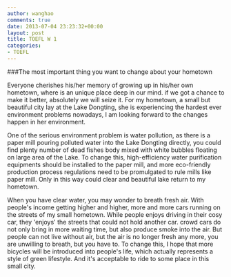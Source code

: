```yaml
---
author: wanghao
comments: true
date: 2013-07-04 23:23:32+00:00
layout: post
title: TOEFL W 1
categories:
- TOEFL
---
```


###The most important thing you want to change about your hometown

Everyone cherishes his/her memory of growing up in his/her own hometown, where is an unique place deep in our mind. if we got a chance to make it better, absolutely we will seize it. For my hometown, a small but beautiful city lay at the Lake Dongting, she is experiencing the hardest ever environment problems nowadays, I am looking forward to the changes happen in her environment.

One of the serious environment problem is water pollution, as there is a paper mill pouring polluted water into the Lake Dongting directly, you could find plenty number of dead fishes body mixed with white bubbles floating on large area of the Lake. To change this, high-efficiency water purification equipments should be installed to the paper mill, and more eco-friendly production process regulations need to be promulgated to rule mills like paper mill. Only in this way could clear and beautiful lake return to my hometown.

When you have clear water, you may wonder to breath fresh air. With people's income getting higher and higher, more and more cars running on the streets of my small hometown. While people enjoys driving in their cosy car, they 'enjoys' the streets that could not hold another car. crowd cars do not only bring in more waiting time, but also produce smoke into the air. But people can not live without air, but the air is no longer fresh any more, you are unwilling to breath, but you have to. To change this, I hope that more bicycles will be introduced into people's life, which actually represents a style of green lifestyle. And it's acceptable to ride to some place in this small city. 

